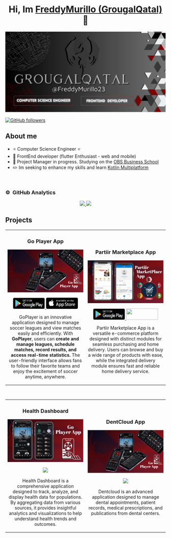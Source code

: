 <div align="center">
<h1 align="center">Hi, Im <a href="https://aristi.dev">FreddyMurillo (GrougalQatal)</a> 👋</h1>
</div>
<img src="img/baner principal grougalqatal.png">

<!--[![YouTube Channel Subscribers](https://img.shields.io/youtube/channel/subscribers/UCIjEgHA1vatSR2K4rfcdNRg?style=social)](https://youtube.com/aristidevs?sub_confirmation=1)-->
<!--[![Twitch Status](https://img.shields.io/twitch/status/aristidevs?style=social)](https://www.twitch.tv/aristidevs)-->
[![GitHub followers](https://img.shields.io/github/followers/FreddyMurillo23?style=social)](https://github.com/FreddyMurillo23)

## About me

- ⭐ Computer Science Engineer ⭐ 
- 📲 FrontEnd developer (flutter Enthusiast - web and mobile)
- 📗 Project Manager in progress. Studying on the [OBS Business School](https://www.obsbusiness.school/en/)
- ✏️ Im seeking to enhance my skills and learn [Kotlin Multiplatform](https://kotlinlang.org/docs/multiplatform.html)
<!--##- 🎥 Te enseño a programar apps en [Youtube](https://youtube.com/aristidevs?sub_confirmation=1) (+45k subs)
- ✏️ Y por escrito en [CursoKotlin](https://cursokotlin.com)
- 📗 Autor del libro [Iniciación a Android en Kotlin. Casos prácticos](https://www.paraninfo.es/catalogo/9788428340922/iniciacion-a-android-en-kotlin--casos-practicos)
- 🧑‍🏫 Creador de [AppCademy](https://appcademy.dev)-->
<br>

### ⚙️ &nbsp;GitHub Analytics

<p align="center">
<a href="https://github.com/FreddyMurillo23">
  <img height="180em" src="https://github-readme-stats-eight-theta.vercel.app/api?username=FreddyMurillo23&show_icons=true&theme=dark&include_all_commits=true&count_private=true"/>
  <img height="180em" src="https://github-readme-stats-eight-theta.vercel.app/api/top-langs/?username=FreddyMurillo23&layout=compact&langs_count=8&theme=dark"/>
</a>
</p>


## Projects
<table>
<tr>
<td width="50%">
<h3 align="center">Go Player App</h3>
<div align="center">
<a href="https://ligadelrey.org/seleccionar-serie" target="_blank"><img src="img/Go player 2.0.jpg" width="400" alt="GoPlayer"></a> 

<p>
<a href="https://play.google.com/store/apps/details?id=app.ai.goplayer" target="_blank">
<img src="/Playstore.png" height= 35 width=100>
</a>
<a href="https://apps.apple.com/ec/app/goplayer/id6496434260" target="_blank">
<img src="/Appstore.png"height= 35 width=100>
</a>
</p>
<p>GoPlayer is an innovative application designed to manage soccer leagues and view matches easily and efficiently. With <strong>GoPlayer</strong>, users can <strong>create and manage leagues, schedule matches, record results, and access real-time statistics. </strong> The user-friendly interface allows fans to follow their favorite teams and enjoy the excitement of soccer anytime, anywhere.</p>
</div>
                                                                                      
</td>

<td width="50%">
<br>
<h3 align="center">Partiir Marketplace App</h3>
<div align="center">                                       
<a href="https://partiir.com/es/inicio/" target="_blank"><img src="img/partiir.png" width="400" alt="Curso arquitectura MVVM"></a>
<br>
<p>
<a href="https://play.google.com/store/apps/details?id=com.partiir.partiir_entrega_app&hl=es_AR&gl=US" target="_blank">
<img src="/Playstore.png" height= 35 width=100>
</a>
<a href="https://partiir.com/es/tiendas-virtuales-ecommerce/" target="_blank">
<img src="https://img.shields.io/badge/WEBSITE-A4250E?style=for-the-badge" height= 35 width=100>
</a>
</p>
</p>Partiir Marketplace App is a versatile e-commerce platform designed with distinct modules for seamless purchasing and home delivery. Users can browse and buy a wide range of products with ease, while the integrated delivery module ensures fast and reliable home delivery service.</p>
</div>                                                             
</table>                                                                                 
</div>
<br>

<table>
<tr>
<td width="50%">
<h3 align="center">Health Dashboard</h3>
<div align="center">
<a href="https://github.com/FreddyMurillo23/dashboard" target="_blank"><img src="img/goplayer.png" width="400" alt="Curso intermedio Android"></a>
<p>
<a href="https://github.com/FreddyMurillo23/dashboard" target="_blank">
<img src="https://img.shields.io/badge/CÓDIGO-A4250E?style=for-the-badge&logo=github&logoColor=white">
</a>
</p>
<p>Health Dashboard is a comprehensive application designed to track, analyze, and display health data for populations. By aggregating data from various sources, it provides insightful analytics and visualizations to help understand health trends and outcomes.</p>
</div>
                                                                                      
</td>       

<td width="50%">
<h3 align="center">DentCloud App</h3>
<div align="center">
<a href="https://github.com/FreddyMurillo23/DentCloud" target="_blank"><img src="img/Go player 2.0.jpg" width="400" alt="Curso Kotlin Multiplatform"></a>
<p>
<a href="https://github.com/FreddyMurillo23/DentCloud" target="_blank">
<img src="https://img.shields.io/badge/CÓDIGO-A4250E?style=for-the-badge&logo=github&logoColor=white">
</a>
</p>
<p>Dentcloud is an advanced application designed to manage dental appointments, patient records, medical prescriptions, and publications from dental centers.</p>
</div>
                                                                                      
</td>  
</table>                                                                                 
</div>
<br>


<!--
**FreddyMurillo23/FreddyMurillo23** is a ✨ _special_ ✨ repository because its `README.md` (this file) appears on your GitHub profile.

Here are some ideas to get you started:

- 🔭 I’m currently working on ...
- 🌱 I’m currently learning ...
- 👯 I’m looking to collaborate on ...
- 🤔 I’m looking for help with ...
- 💬 Ask me about ...
- 📫 How to reach me: ...
- 😄 Pronouns: ...
- ⚡ Fun fact: ...
-->
